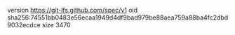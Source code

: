 version https://git-lfs.github.com/spec/v1
oid sha256:74551bb0483e56ecaa1949d4df9bad979be88aea759a88ba4fc2dbd9032ecdce
size 3470
